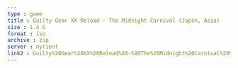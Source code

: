 ```yaml
---
type : game
title : Guilty Gear XX Reload - The Midnight Carnival (Japan, Asia)
size : 1.4 G
format : iso
archive : zip
server : myrient
link2 : Guilty%20Gear%20XX%20Reload%20-%20The%20Midnight%20Carnival%20%28Japan%2C%20Asia%29
---
```

